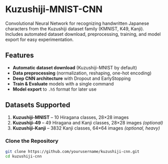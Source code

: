 # Kuzushiji-MNIST-CNN

Convolutional Neural Network for recognizing handwritten Japanese characters from the Kuzushiji dataset family (KMNIST, K49, Kanji).  
Includes automated dataset download, preprocessing, training, and model export for easy experimentation.



##  Features
- **Automatic dataset download** (Kuzushiji-MNIST by default)
- **Data preprocessing** (normalization, reshaping, one-hot encoding)
- **Deep CNN architecture** with Dropout and EarlyStopping
- **Train & Evaluate** models with a single command
- **Model export** to `.h5` format for later use



## Datasets Supported
1. **Kuzushiji-MNIST** – 10 Hiragana classes, 28×28 images  
2. **Kuzushiji-49** – 49 Hiragana and Kanji classes, 28×28 images *(optional)*  
3. **Kuzushiji-Kanji** – 3832 Kanji classes, 64×64 images *(optional, heavy)*  



###  Clone the Repository
```bash
git clone https://github.com/yourusername/kuzushiji-cnn.git
cd kuzushiji-cnn
